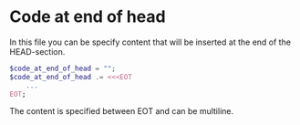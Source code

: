 # Code at end of head
In this file you can be specify content that will be inserted at the end of the HEAD-section.

```php
$code_at_end_of_head = "";
$code_at_end_of_head .= <<<EOT
    ...
EOT;
```

The content is specified between EOT and can be multiline.